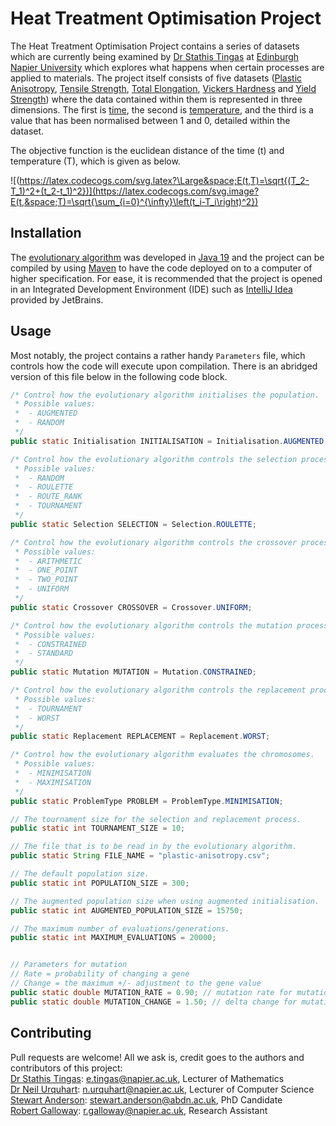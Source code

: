 # Heat Treatment Optimisation Project
The Heat Treatment Optimisation Project contains a series of datasets which are currently being examined by [Dr Stathis Tingas](https://www.napier.ac.uk/people/stathis-tingas) at [Edinburgh Napier University](https://www.napier.ac.uk/) which explores what happens when certain processes are applied to materials. The project itself consists of five datasets ([Plastic Anisotropy](https://github.com/refracc/heat-treatment/blob/master/data/plastic-anisotropy.csv), [Tensile Strength](https://github.com/refracc/heat-treatment/blob/master/data/tensile-strength.csv), [Total Elongation](https://github.com/refracc/heat-treatment/blob/master/data/total-elongation.csv), [Vickers Hardness](https://github.com/refracc/heat-treatment/blob/master/data/vickers-hardness.csv) and [Yield Strength](https://github.com/refracc/heat-treatment/blob/master/data/yield-strength.csv)) where the data contained within them is represented in three dimensions. The first is [time](https://github.com/refracc/heat-treatment/blob/master/data/times.txt), the second is [temperature](https://github.com/refracc/heat-treatment/blob/master/data/temperatures.txt), and the third is a value that has been normalised between 1 and 0, detailed within the dataset.

The objective function is the euclidean distance of the time (t) and temperature (T), which is given as below.

![(https://latex.codecogs.com/svg.latex?\Large&space;E(t,T)=\sqrt{(T_2-T_1)^2+(t_2-t_1)^2})](https://latex.codecogs.com/svg.image?E(t,&space;T)=\sqrt{\sum_{i=0}^{\infty}\left(t_i-T_i\right)^2})

## Installation
The [evolutionary algorithm](https://github.com/refracc/heat-treatment/tree/master/src/main/java/me/sanderson/ea) was developed in [Java 19](https://www.oracle.com/java/technologies/downloads/#java19) and the project can be compiled by using [Maven](https://maven.apache.org/) to have the code deployed on to a computer of higher specification. For ease, it is recommended that the project is opened in an Integrated Development Environment (IDE) such as [IntelliJ Idea](https://www.jetbrains.com/idea/download/) provided by JetBrains.

## Usage
Most notably, the project contains a rather handy `Parameters` file, which controls how the code will execute upon compilation. There is an abridged version of this file below in the following code block.
```java
/* Control how the evolutionary algorithm initialises the population.
 * Possible values:
 *  - AUGMENTED
 *  - RANDOM
 */
public static Initialisation INITIALISATION = Initialisation.AUGMENTED;

/* Control how the evolutionary algorithm controls the selection process.
 * Possible values:
 *  - RANDOM
 *  - ROULETTE
 *  - ROUTE_RANK
 *  - TOURNAMENT
 */
public static Selection SELECTION = Selection.ROULETTE;

/* Control how the evolutionary algorithm controls the crossover process.
 * Possible values:
 *  - ARITHMETIC
 *  - ONE_POINT
 *  - TWO_POINT
 *  - UNIFORM
 */
public static Crossover CROSSOVER = Crossover.UNIFORM;

/* Control how the evolutionary algorithm controls the mutation process.
 * Possible values:
 *  - CONSTRAINED
 *  - STANDARD
 */
public static Mutation MUTATION = Mutation.CONSTRAINED;

/* Control how the evolutionary algorithm controls the replacement process.
 * Possible values:
 *  - TOURNAMENT
 *  - WORST
 */
public static Replacement REPLACEMENT = Replacement.WORST;

/* Control how the evolutionary algorithm evaluates the chromosomes.
 * Possible values:
 *  - MINIMISATION
 *  - MAXIMISATION
 */
public static ProblemType PROBLEM = ProblemType.MINIMISATION;

// The tournament size for the selection and replacement process.
public static int TOURNAMENT_SIZE = 10;

// The file that is to be read in by the evolutionary algorithm.
public static String FILE_NAME = "plastic-anisotropy.csv";

// The default population size.
public static int POPULATION_SIZE = 300;

// The augmented population size when using augmented initialisation.
public static int AUGMENTED_POPULATION_SIZE = 15750;

// The maximum number of evaluations/generations.
public static int MAXIMUM_EVALUATIONS = 20000;


// Parameters for mutation
// Rate = probability of changing a gene
// Change = the maximum +/- adjustment to the gene value
public static double MUTATION_RATE = 0.90; // mutation rate for mutation operator
public static double MUTATION_CHANGE = 1.50; // delta change for mutation operator
```

## Contributing
Pull requests are welcome! All we ask is, credit goes to the authors and contributors of this project:\
[Dr Stathis Tingas](https://www.napier.ac.uk/people/stathis-tingas): [e.tingas@napier.ac.uk](mailto:e.tingas@napier.ac.uk), Lecturer of Mathematics\
[Dr Neil Urquhart](https://www.napier.ac.uk/people/neil-urquhart): [n.urquhart@napier.ac.uk](mailto:n.urquhart@napier.ac.uk), Lecturer of Computer Science\
[Stewart Anderson](https://www.abdn.ac.uk/people/stewart.anderson): [stewart.anderson@abdn.ac.uk](mailto:stewart.anderson@abdn.ac.uk), PhD Candidate\
[Robert Galloway](https://www.github.com/Veonms): [r.galloway@napier.ac.uk](mailto:r.galloway@napier.ac.uk), Research Assistant
